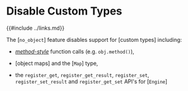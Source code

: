 Disable Custom Types
====================

{{#include ../links.md}}


The [`no_object`] feature disables support for [custom types] including:

* [_method-style_]({{rootUrl}}/rust/methods.md}}) function calls (e.g. `obj.method()`),

* [object maps] and the [`Map`] type,

* the `register_get`, `register_get_result`, `register_set`, `register_set_result` and `register_get_set` API's for [`Engine`]
